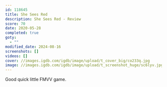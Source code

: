 ```yaml
---
id: 118645
title: She Sees Red
description: She Sees Red - Review
score: 70
date: 2020-05-28
completed: true
goty:
  - ""
modified_date: 2024-08-16
screenshots: []
videos: []
cover: //images.igdb.com/igdb/image/upload/t_cover_big/co233q.jpg
image: //images.igdb.com/igdb/image/upload/t_screenshot_huge/sc6lyv.jpg
---
```

Good quick little FMVV game.